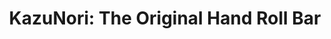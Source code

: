 ---
layout: place
title: "KazuNori: The Original Hand Roll Bar"
permalink: /california/marina-del-rey/kazunori-the-original-hand-roll-bar.html
stateAbbr: CA
stateName: California
cityName: Marina Del Rey
place_id: ChIJOygb-q67woAR3bO7fi_yXkA
photos:
  - name: >-
      places/ChIJOygb-q67woAR3bO7fi_yXkA/photos/AeeoHcI46jiki5usYLJG1iXjFOZ_8GRMjRBvWVuCG_JeNJt0nniCLCILBmvMtKf7nXWd2R-mCExghrWUKTdbTnaTQgL4LpQJ2F3XHEc7LphE_7H6txIT92hD7-R5jVQhyg0_MaUeK4UpVOqyBdwRZrqG7ac9dk-CbWTM0aX9cgMig3L1WWcmmEptk5rQ4OHVuU5l5D0BulqCu4Djiu90d5WD-UbA27Ro48m7pOAahA0OHTFnjHAp4rFUrnJFOjH4pW1OgNsn3kSK_T9mh78xIqRrgqdWkviJ3Mwb4Ji1TH0Zw8cgpg
    widthPx: 2000
    heightPx: 1333
    authorAttributions:
      - displayName: 'KazuNori: The Original Hand Roll Bar'
        uri: https://maps.google.com/maps/contrib/116725666139200214007
        photoUri: >-
          https://lh3.googleusercontent.com/a-/ALV-UjUMFVJYjZGNzrFY907nuZZhHqMKcJJNqkYLVCslvbI56YRY6LY=s100-p-k-no-mo
    flagContentUri: >-
      https://www.google.com/local/imagery/report/?cb_client=maps_api_places.places_api&image_key=!1e10!2sAF1QipP4t2SzlD67bqRzt-cUcduc19Q-coxaYr5jX4sO&hl=en-US
    googleMapsUri: >-
      https://www.google.com/maps/place//data=!3m4!1e2!3m2!1sAF1QipP4t2SzlD67bqRzt-cUcduc19Q-coxaYr5jX4sO!2e10!4m2!3m1!1s0x80c2bbaefa1b283b:0x405ef22f7ebbb3dd
  - name: >-
      places/ChIJOygb-q67woAR3bO7fi_yXkA/photos/AeeoHcJazHJVs1yvHi2iplvJwnJDs0D0S8MXo-NTWpg881GHczNkoOKaVAotNt5AxFw9ydj070lu5QfqXrnAAC3iSAZPikb4ZVFKaDxozzNa7XHrgDlSXX_3RuWiWRTnIO5ytIPxuV0HKmlhxZOlQ3VHoHUQ8t2vpHstt8Gr0I2OiQt5FSZpdAYz5Ar6FKIAZ53sfDnBEOaNon_7gz0MLx6f5zERqZFPv7-DN9bBi-c3OdEEuua7XG8L2oGA7-I8WkCrhLkTjEZT33Yw5b_8z1H3w9NRvgee1MQSy0fufVCucJ29-w
    widthPx: 1499
    heightPx: 843
    authorAttributions:
      - displayName: 'KazuNori: The Original Hand Roll Bar'
        uri: https://maps.google.com/maps/contrib/116725666139200214007
        photoUri: >-
          https://lh3.googleusercontent.com/a-/ALV-UjUMFVJYjZGNzrFY907nuZZhHqMKcJJNqkYLVCslvbI56YRY6LY=s100-p-k-no-mo
    flagContentUri: >-
      https://www.google.com/local/imagery/report/?cb_client=maps_api_places.places_api&image_key=!1e10!2sAF1QipOeWhOrSzRCyENirVCkb76F3K1___7nefhNQNVK&hl=en-US
    googleMapsUri: >-
      https://www.google.com/maps/place//data=!3m4!1e2!3m2!1sAF1QipOeWhOrSzRCyENirVCkb76F3K1___7nefhNQNVK!2e10!4m2!3m1!1s0x80c2bbaefa1b283b:0x405ef22f7ebbb3dd
  - name: >-
      places/ChIJOygb-q67woAR3bO7fi_yXkA/photos/AeeoHcIR2esj-HmsS5HRGvqm5HOaDqfUK_lAdI-A9i16xs-Osb3NmlWXFN6ggDvs9uK5B7IJmgoKcNyhl9X7Nvq3UfjqDs3TBBV1P7_VWPM0mjRZpTEw6JM0lB4tUcyLmF4FyRVdHhMSZ-bcjE4wyDMwhL8B0pisbO8wW3JPcaDZ6l-WzrO4mDxawQ5S0rkTKAzue3oh193npOmJkq3fwwKJim4cwipU_7RIj0-xplrLcZHbg9ewPri5w0ESXfIZH9j0KU43entE450B4dh2wFRRXatg8NqLID9usA1yiWYzV_u2WB_XPtdhewcsiCYu9e6bTvS0mCGWHUiP72ACICuunfyii2lzHCQWVH_vST9B-pAII2uQDU-9ciAh5QNpEt-SEmM8F8p2-2SrXgdaJ7A3KfJpRYvOIZN6fFy4PI2BRXfJNekR
    widthPx: 3024
    heightPx: 4032
    authorAttributions:
      - displayName: Vitaly Kolas
        uri: https://maps.google.com/maps/contrib/113556209422825663213
        photoUri: >-
          https://lh3.googleusercontent.com/a-/ALV-UjW8DWZpVCNu1T4qifAk-zucpXutUDEuO71U8s9s29jZIWkkESxlfA=s100-p-k-no-mo
    flagContentUri: >-
      https://www.google.com/local/imagery/report/?cb_client=maps_api_places.places_api&image_key=!1e10!2sCIHM0ogKEICAgMCI7q2N4AE&hl=en-US
    googleMapsUri: >-
      https://www.google.com/maps/place//data=!3m4!1e2!3m2!1sCIHM0ogKEICAgMCI7q2N4AE!2e10!4m2!3m1!1s0x80c2bbaefa1b283b:0x405ef22f7ebbb3dd
  - name: >-
      places/ChIJOygb-q67woAR3bO7fi_yXkA/photos/AeeoHcKl2K-wWgW3vkXsAF65g5OuIk_EFqsDO_y2GlR7PYZ1aFFmeAo18XVjUpvxH1E9yn2HejQTBWIJ7lvfwpj6EZFqdqz4RXujrlg26DuAoFCyc2zYvUHNtdcaLvQ94MSk7tr6lTWIaFVqC6_T-KkwKasrcrur_chqHDXggkbJcq5xvctIEXrLH5Mnc0gKIgzC52TC6rjMSvHp2LfvRgYA-t6EgCV_f1wfQ0a4OngEmhVSy9ca42BMu5CLuSDOpG2vQW2aVIdUiMwMqo_fS-nSiPdRP3i4wEOCsyw6nVYHLOyBkXtLTSR8b3U8Vxi6TavDTAZEGagpnS7LOuNfBa5m0CfU6oEaZORgu_jnaHW57fUi5VW1J8ijqXy8lZzMvipzSgYBRdWB8PAUB4C_qvMfWtlLKdUQtxORbNittGNIaCR-po68
    widthPx: 3072
    heightPx: 4080
    authorAttributions:
      - displayName: Ben Lila
        uri: https://maps.google.com/maps/contrib/113169063051977391244
        photoUri: >-
          https://lh3.googleusercontent.com/a-/ALV-UjXbm2xGq4JEWrUrCMBU-E-iBllUVK2s3B3m8-2dc7UJKn5qu0aW-w=s100-p-k-no-mo
    flagContentUri: >-
      https://www.google.com/local/imagery/report/?cb_client=maps_api_places.places_api&image_key=!1e10!2sCIHM0ogKEICAgIDvs6_pkwE&hl=en-US
    googleMapsUri: >-
      https://www.google.com/maps/place//data=!3m4!1e2!3m2!1sCIHM0ogKEICAgIDvs6_pkwE!2e10!4m2!3m1!1s0x80c2bbaefa1b283b:0x405ef22f7ebbb3dd
  - name: >-
      places/ChIJOygb-q67woAR3bO7fi_yXkA/photos/AeeoHcJizPPAFw7wY0nQ3QJbheb7ZyXWml54FaQjD_pDRSKi3eo6n1wq7JlHUD43ngnzKuJqgU-t-J5CfLpZVAbAB8Imh95wiaZ3HkFtj2kUEVW8fFyVseS3NSLhwnlysFFmcHu8h5mj9LcUGtQW3P3vx2u4Ji-hVjPtmidzqlLWf4xlB4_ZBIy8xsrJARXjXnohpn5SefcKBtUcazz5hrZwozJEifQKzuBsZR2u9RNrsw91WlJF_Kx980imr_aml7Ki3olsDuGXX5c3lV_H2mLNmORznJ8LwDPGM16jzG0X9cUE-z_j--m-pey9YR7JOjfLtdIcqTQawLNAm-IBgBbv9bpQG6yLpuWQ2id0kUjMByhVyc31jR_KemxXVxgWtunCxttE5xf9bzaeUsEA3bt3mwXFGN0lyFmfjA0LW3ahohvYAOEW
    widthPx: 4000
    heightPx: 2252
    authorAttributions:
      - displayName: Temo
        uri: https://maps.google.com/maps/contrib/101390299707754948054
        photoUri: >-
          https://lh3.googleusercontent.com/a-/ALV-UjW8prfCVJ6ByPWerCADxGAPLIVRK99FF8E9mtMuFBnqc-Z_4C7B5Q=s100-p-k-no-mo
    flagContentUri: >-
      https://www.google.com/local/imagery/report/?cb_client=maps_api_places.places_api&image_key=!1e10!2sCIHM0ogKEICAgMCgqfXj0wE&hl=en-US
    googleMapsUri: >-
      https://www.google.com/maps/place//data=!3m4!1e2!3m2!1sCIHM0ogKEICAgMCgqfXj0wE!2e10!4m2!3m1!1s0x80c2bbaefa1b283b:0x405ef22f7ebbb3dd
  - name: >-
      places/ChIJOygb-q67woAR3bO7fi_yXkA/photos/AeeoHcIHYUvlwb3KRzwZsHq7m5HdSw-cNYfo76sdCn0BcCx4jBgx8fyRVsyQFtPHmVfCkZcu5Q99-qPjM-fjgj7nLwVhAsSV92679g9rstSn6X2ZmumbdwYW_gqTNild4_RncAZOXqC2_RFppoKFO0X4n_H7K2cMWaR19Qz-Sb78TFevRUenQmsWOLkAXB_0Nq2MZikAj0ACSXAn0IN0k-S4nrR59ieFtsHKloEBfoPjdz2vHsq6fM0OoryHvgzTwdboJtJD66bllbJm76mu567sgazDp962sBiPivN97lApWajNAoVDWtX_3otqeJuHLaDVoQb6bTXDG7WmqRa7fKdvQ4028IGUEYCsbX7iGiqWTSUJedbnpwAv_hpnQo_kSRJnucNJZiu9-yUNW6kB0B1wydukQDCZXsdZsVpEXBYnvRU
    widthPx: 4000
    heightPx: 3000
    authorAttributions:
      - displayName: Gabriel Aure
        uri: https://maps.google.com/maps/contrib/105128684578439401331
        photoUri: >-
          https://lh3.googleusercontent.com/a-/ALV-UjXO8juEZYz27D0rtWJx1gGfv1YHFSGqZijJdqGHB9V3HHwmaToT=s100-p-k-no-mo
    flagContentUri: >-
      https://www.google.com/local/imagery/report/?cb_client=maps_api_places.places_api&image_key=!1e10!2sCIHM0ogKEICAgIC3_PfoMQ&hl=en-US
    googleMapsUri: >-
      https://www.google.com/maps/place//data=!3m4!1e2!3m2!1sCIHM0ogKEICAgIC3_PfoMQ!2e10!4m2!3m1!1s0x80c2bbaefa1b283b:0x405ef22f7ebbb3dd
  - name: >-
      places/ChIJOygb-q67woAR3bO7fi_yXkA/photos/AeeoHcKR5wP3d6W8e_Qkew1iWG78oil-yroaKn-Tnc6U9XIgsyFYr-9o0Iaauwmj53Pp6yAt_Wun80iPfrAV-NOB-sl7MblimRnoqNSveX7mbo32nuBZk46oGBnXusmc2tizp429gi2200lRBi-lE9Jt-W0Yi0jYlR4JeaOMoieXBP8KJaird27EVDZRMTxkVVKsZXjryvMKE_kDYvlvdPzpOLyNG2Qbupjau-jhClKS6gJ3gFFId78JY7af9QzQ2ccPYOkrnk-It2TJbw3a0eVYtl3BOO2ttD5Favy8qgxwz8Xbm_x09UYLVYfa8f9Q1MQuI3cAHvW_gwkhZP10pkIVNbRP8aqygY4fGeuacrgixpPM_thEbJcxWHDpZW0iS-fK_INKTiVy_ZeT3PWelzAw0UuLFC40ZaVVOKH9wAlg6-Y
    widthPx: 4032
    heightPx: 3024
    authorAttributions:
      - displayName: Anthony Pang
        uri: https://maps.google.com/maps/contrib/116725868153169430730
        photoUri: >-
          https://lh3.googleusercontent.com/a-/ALV-UjWE7L3u3k9nW2yECJzKGWPZS5oHLl5NyGpMdeKYw9uWHJLpYrS3gw=s100-p-k-no-mo
    flagContentUri: >-
      https://www.google.com/local/imagery/report/?cb_client=maps_api_places.places_api&image_key=!1e10!2sCIHM0ogKEICAgIC-jcygQA&hl=en-US
    googleMapsUri: >-
      https://www.google.com/maps/place//data=!3m4!1e2!3m2!1sCIHM0ogKEICAgIC-jcygQA!2e10!4m2!3m1!1s0x80c2bbaefa1b283b:0x405ef22f7ebbb3dd
  - name: >-
      places/ChIJOygb-q67woAR3bO7fi_yXkA/photos/AeeoHcLc_RUJhxfV_cm2kBd2cBU54_06wqVj8xRcRltm6icKAM94Sk2DF9zPN-ccBJy75r9z9PyLLq3fIjtatdSK1LOQ-2AxLAbwEkUL2u-RTjyEEKIjmjUOZkQlYoJPutjJOOwk6AByq3b7jYarHVW7hRDnhMhRGa-L9OruSikW0lOz9z8HrHCQkcI9EenKWHfW3fiUlUSiZt3UYFcwDN0MexOJfi75JY86_2IkUhxEwd-DX_hwaqv2Itw4jBytctUOOXlmNRwm_HqnVariiOAJBgVIhCT2TGP5PjHEqqYlEsL5z_abiWjMyn74DWeJAWDjLDnKwTXdzu1ozpShp4__vDHtGBbZP1lzphzGHfshX2bNEBRYX3SV71Ugzah06lH0wd2IuStl6sY_pNsj2fAE__0qQ4DM_Z5yi0vBywV2sx4Upio
    widthPx: 3024
    heightPx: 4032
    authorAttributions:
      - displayName: Patrick L
        uri: https://maps.google.com/maps/contrib/107263080442899857575
        photoUri: >-
          https://lh3.googleusercontent.com/a-/ALV-UjVYINp236WJvMz-zWbG5iwhIYDbZqkJPJpcp3zYEW1SAYVtW7Kl=s100-p-k-no-mo
    flagContentUri: >-
      https://www.google.com/local/imagery/report/?cb_client=maps_api_places.places_api&image_key=!1e10!2sCIHM0ogKEICAgIDxqtDY3wE&hl=en-US
    googleMapsUri: >-
      https://www.google.com/maps/place//data=!3m4!1e2!3m2!1sCIHM0ogKEICAgIDxqtDY3wE!2e10!4m2!3m1!1s0x80c2bbaefa1b283b:0x405ef22f7ebbb3dd
  - name: >-
      places/ChIJOygb-q67woAR3bO7fi_yXkA/photos/AeeoHcJn4ij2xEVKOekL-WtArxrAUTkUBwTr5LLTsuBEOEFm4onZnDyrVGs8aG32NdAmt098PRJj6QUIdKsqeb26VKoUwgVa4-UtiHzsYJfrII-dVT3llw7DDM2rkgyvhlsHNoRQ7T-iQ-EDWYvTqm1-Gc_pR8CuqFkXcQ6jZrUcgc8fKFD3zvfikqxMMeGSEXTmWBhemU-tQ-n9eIo1FsChVKtQkUhRAzPDfXeu9jy2MCJmjPcFCdJjCxAAqt_nIFgAtl3jxzp0KDdIdAPIubb9mbw8Xvyo_QQre_9TfxEv-Q4udYCn7YJ3zgdnRSmB5Sr0TPo2X12zwixl00kuM7ZUT705nC8B8pqYK5mpRVob2noeK1U8Hr3RGWAwP9VNL15cid9dc2NVj2nOACMwNLBo7AFMWkTWcRgmjrZnrECWchRG7gI
    widthPx: 4032
    heightPx: 3024
    authorAttributions:
      - displayName: Carmen Siu
        uri: https://maps.google.com/maps/contrib/106942117531330138067
        photoUri: >-
          https://lh3.googleusercontent.com/a/ACg8ocIcckqW4IZMe5H08njJPC_JU5gbHBIovHDPtibsbYId8eCJsgbQ=s100-p-k-no-mo
    flagContentUri: >-
      https://www.google.com/local/imagery/report/?cb_client=maps_api_places.places_api&image_key=!1e10!2sCIHM0ogKEICAgIDeg_ac9QE&hl=en-US
    googleMapsUri: >-
      https://www.google.com/maps/place//data=!3m4!1e2!3m2!1sCIHM0ogKEICAgIDeg_ac9QE!2e10!4m2!3m1!1s0x80c2bbaefa1b283b:0x405ef22f7ebbb3dd
  - name: >-
      places/ChIJOygb-q67woAR3bO7fi_yXkA/photos/AeeoHcKTCWDJt4eAAoRMvHFHylxwrvawMLE442zIU4GaWH3DzDKhSIgSM7nHQAG7Gc_pnEyLwSr93LWJoWLA736aopJe1YwdbixYwXhBfXEgmyMXMmIE4yzFYo-3iIHpHheLnQ3V6QmIQ_pok2UHkfnT8lGEKYNU-K9lzd9aqXTOGi25ox3xA-EoNM77cKT4z9CM-mFOWWSrafG34mBJROaL9XWyCLFGdfPFsmuQf7UWHx_zVbX6zGP9EmiZ-2erCXwV1xEz1JvcMSsqCVTtCLW4KBgzYHmA2xKjazCBlI8zAMTt8kKxMGfIsLGNZD9DYtY0XgJQTHU2meewm1pofyT9t7q2DVHEUg3EY44VVkkTQEEewEJaWel7GM4_RTIFLmgTF0YZQRTkBZS6LHbxjBtZG_wGWibRplwnw4U50qCMV76JrA
    widthPx: 4000
    heightPx: 2252
    authorAttributions:
      - displayName: Temo
        uri: https://maps.google.com/maps/contrib/101390299707754948054
        photoUri: >-
          https://lh3.googleusercontent.com/a-/ALV-UjW8prfCVJ6ByPWerCADxGAPLIVRK99FF8E9mtMuFBnqc-Z_4C7B5Q=s100-p-k-no-mo
    flagContentUri: >-
      https://www.google.com/local/imagery/report/?cb_client=maps_api_places.places_api&image_key=!1e10!2sCIHM0ogKEICAgMCgqfXjMw&hl=en-US
    googleMapsUri: >-
      https://www.google.com/maps/place//data=!3m4!1e2!3m2!1sCIHM0ogKEICAgMCgqfXjMw!2e10!4m2!3m1!1s0x80c2bbaefa1b283b:0x405ef22f7ebbb3dd
address: '4635 Admiralty Way #107, Marina Del Rey, CA 90292, USA'
street: '4635 Admiralty Way #107'
city: Marina Del Rey
state: CA
zip: '90292'
country: USA
neighborhood: null
latitude: '33.980887'
longitude: '-118.441658'
accessibility_options:
  wheelchairAccessibleParking: true
  wheelchairAccessibleEntrance: true
  wheelchairAccessibleRestroom: true
business_status: OPERATIONAL
name: 'KazuNori: The Original Hand Roll Bar'
google_maps_links:
  directionsUri: >-
    https://www.google.com/maps/dir//''/data=!4m7!4m6!1m1!4e2!1m2!1m1!1s0x80c2bbaefa1b283b:0x405ef22f7ebbb3dd!3e0
  placeUri: https://maps.google.com/?cid=4638410952041804765
  writeAReviewUri: >-
    https://www.google.com/maps/place//data=!4m3!3m2!1s0x80c2bbaefa1b283b:0x405ef22f7ebbb3dd!12e1
  reviewsUri: >-
    https://www.google.com/maps/place//data=!4m4!3m3!1s0x80c2bbaefa1b283b:0x405ef22f7ebbb3dd!9m1!1b1
  photosUri: >-
    https://www.google.com/maps/place//data=!4m3!3m2!1s0x80c2bbaefa1b283b:0x405ef22f7ebbb3dd!10e5
primary_type: Sushi Restaurant
opening_hours:
  regular: null
  current: null
secondary_opening_hours:
  regular:
    weekdayDescriptions: null
    type: null
  current:
    weekdayDescriptions: null
    type: null
phone: null
price_level: null
price_range: null
rating: null
rating_count: 0
website: null
description: null
reviews: null
parking_options: null
payment_options: null
allow_dogs: null
curbside_pickup: null
delivery: null
dine_in: null
good_for_children: null
good_for_groups: null
good_for_sports: null
live_music: null
menu_for_children: null
outdoor_seating: null
reservable: null
restroom: null
serves_beer: null
serves_breakfast: null
serves_brunch: null
serves_cocktails: null
serves_coffee: null
serves_dinner: null
serves_dessert: null
serves_lunch: null
serves_vegetarian_food: null
serves_wine: null
takeout: null

---